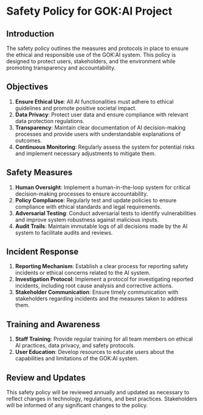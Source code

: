 # Safety Policy for GOK:AI Project

## Introduction
The safety policy outlines the measures and protocols in place to ensure the ethical and responsible use of the GOK:AI system. This policy is designed to protect users, stakeholders, and the environment while promoting transparency and accountability.

## Objectives
1. **Ensure Ethical Use**: All AI functionalities must adhere to ethical guidelines and promote positive societal impact.
2. **Data Privacy**: Protect user data and ensure compliance with relevant data protection regulations.
3. **Transparency**: Maintain clear documentation of AI decision-making processes and provide users with understandable explanations of outcomes.
4. **Continuous Monitoring**: Regularly assess the system for potential risks and implement necessary adjustments to mitigate them.

## Safety Measures
1. **Human Oversight**: Implement a human-in-the-loop system for critical decision-making processes to ensure accountability.
2. **Policy Compliance**: Regularly test and update policies to ensure compliance with ethical standards and legal requirements.
3. **Adversarial Testing**: Conduct adversarial tests to identify vulnerabilities and improve system robustness against malicious inputs.
4. **Audit Trails**: Maintain immutable logs of all decisions made by the AI system to facilitate audits and reviews.

## Incident Response
1. **Reporting Mechanism**: Establish a clear process for reporting safety incidents or ethical concerns related to the AI system.
2. **Investigation Protocol**: Implement a protocol for investigating reported incidents, including root cause analysis and corrective actions.
3. **Stakeholder Communication**: Ensure timely communication with stakeholders regarding incidents and the measures taken to address them.

## Training and Awareness
1. **Staff Training**: Provide regular training for all team members on ethical AI practices, data privacy, and safety protocols.
2. **User Education**: Develop resources to educate users about the capabilities and limitations of the GOK:AI system.

## Review and Updates
This safety policy will be reviewed annually and updated as necessary to reflect changes in technology, regulations, and best practices. Stakeholders will be informed of any significant changes to the policy.